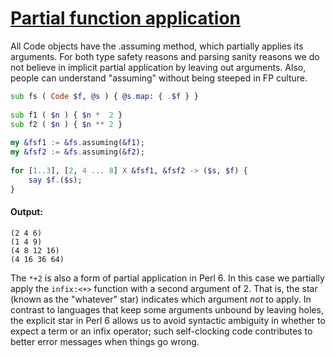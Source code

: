 [1]: https://rosettacode.org/wiki/Partial_function_application

# [Partial function application][1]

All Code objects have the .assuming method, which partially applies its arguments. For both type safety reasons and parsing sanity reasons we do not believe in implicit partial application by leaving out arguments. Also, people can understand "assuming" without being steeped in FP culture.

```raku
sub fs ( Code $f, @s ) { @s.map: { .$f } }
 
sub f1 ( $n ) { $n *  2 }
sub f2 ( $n ) { $n ** 2 }
 
my &fsf1 := &fs.assuming(&f1);
my &fsf2 := &fs.assuming(&f2);
 
for [1..3], [2, 4 ... 8] X &fsf1, &fsf2 -> ($s, $f) {
    say $f.($s);
}
```

#### Output:
```
(2 4 6)
(1 4 9)
(4 8 12 16)
(4 16 36 64)
```


The `*+2` is also a form of partial application in Perl&#160;6. In this case we partially apply the `infix:<+>` function with a second argument of 2. That is, the star (known as the "whatever" star) indicates which argument <em>not</em> to apply. In contrast to languages that keep some arguments unbound by leaving holes, the explicit star in Perl&#160;6 allows us to avoid syntactic ambiguity in whether to expect a term or an infix operator; such self-clocking code contributes to better error messages when things go wrong.